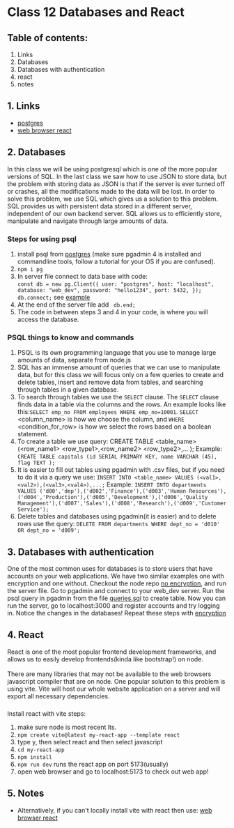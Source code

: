 # Class 12 Databases and React

## Table of contents:
1. Links
2. Databases
3. Databases with authentication
4. react 
5. notes


## 1. Links
* [postgres](https://www.postgresql.org/)
* [web browser react](https://codesandbox.io/)


## 2. Databases
In this class we will be using postgresql which is one of the more popular
versions of SQL. In the last class we saw how to use JSON to store data, but
the problem with storing data as JSON is that if the server is ever turned off
or crashes, all the modifications made to the data will be lost. In order to
solve this problem, we use SQL which gives us a solution to this problem. 
SQL provides us with persistent data stored in a different server, independent
of our own backend server. SQL allows us to efficiently store, manipulate and
navigate through large amounts of data.


### Steps for using psql
1. install psql from [postgres](https://www.postgresql.org/) (make sure pgadmin 4 is installed and commandline tools, follow a tutorial for your OS if you are confused).
2. ```npm i pg```
3. In server file connect to data base with code:<br>```const db = new pg.Client({
  user: "postgres",
  host: "localhost",
  database: "web_dev",
  password: "hello1234",
  port: 5432,
});
db.connect;``` see [example](./postgres_read/index.js)
4. At the end of the server file add ``` db.end;```
5. The code in between steps 3 and 4 in your code, is where you will access the database.

### PSQL things to know and commands
1. PSQL is its own programming language that you use to manage large amounts of data, separate from node.js
2. SQL has an immense amount of queries that we can use to manipulate data, but for this class we will focus only on a few queries to create and delete tables, insert  and remove data from tables, and searching through tables in a given database.
3. To search through tables we use the ```SELECT``` clause. The ```SELECT``` clause finds data in a table via the columns and the rows. An example looks like this:```SELECT emp_no FROM employees WHERE emp_no=10001```. ```SELECT``` <column_name> is how we choose the column, and ```WHERE``` <condition_for_row> is how we select the rows based on a boolean statement. 
4. To create a table we use query: CREATE TABLE <table_name> (<row_name1> <row_type1>,<row_name2> <row_type2>,... ); Example: ```CREATE TABLE capitals (id SERIAL PRIMARY KEY, name VARCHAR (45), flag TEXT );```
5. It is easier to fill out tables using pgadmin with .csv files, but if you need to do it via a query we use: ```INSERT INTO <table_name> VALUES (<val1>,<val2>),(<val3>,<val4>),...;``` Example: ```INSERT INTO departments VALUES ('d00','dep'),('d002','Finance'),('d003','Human Resources'),('d004','Production'),('d005','Development'),('d006','Quality Management'),('d007','Sales'),('d008','Research'),('d009','Customer Service');```
6. Delete tables and databases using pgadmin(it is easier) and to delete rows use the query: ```DELETE FROM departments WHERE dept_no = 'd010' OR dept_no = 'd009';```


## 3. Databases with authentication
One of the most common uses for databases is to store users that have accounts on your web applications. We have two similar examples one with encryption and one without. Checkout the node repo [no encryption](./authentication_lvl1/), and run the server file. Go to pgadmin and connect to your web_dev server. Run the psql query in pgadmin from the file [queries.sql](./authentication_lvl1/queries.sql) to create table. Now you can run the server, go to localhost:3000 and register accounts and try logging in. Notice the changes in the databases! Repeat these steps with [encryption](./authentication_lvl2/)


## 4. React
React is one of the most popular frontend development frameworks, and allows us to easily develop frontends(kinda like bootstrap!) on node.<br><br>
There are many libraries that may not be available to the web browsers javascript compiler that are on node. One popular solution to this problem is using vite. Vite will host our whole website application on a server and will export all necessary dependencies. 

###
Install react with vite steps: 
1. make sure node is most recent lts.
2. ```npm create vite@latest my-react-app --template react```
3. type y, then select react and then select javascript
4. ```cd my-react-app```
5. ```npm install```
6. ```npm run dev``` runs the react app on port 5173(usually)
7. open web browser and go to localhost:5173 to check out web app!


## 5. Notes
* Alternatively, if you can't locally install vite with react then use: [web browser react](https://codesandbox.io/)
  